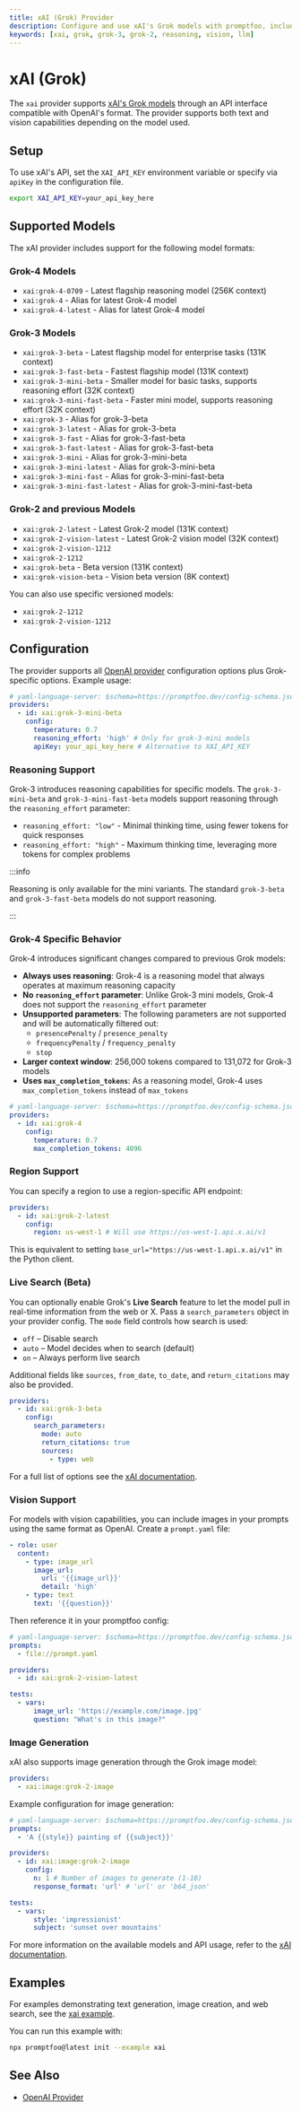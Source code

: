 ```yaml
---
title: xAI (Grok) Provider
description: Configure and use xAI's Grok models with promptfoo, including Grok-3 with reasoning capabilities
keywords: [xai, grok, grok-3, grok-2, reasoning, vision, llm]
---
```


# xAI (Grok)

The `xai` provider supports [xAI's Grok models](https://x.ai/) through an API interface compatible with OpenAI's format. The provider supports both text and vision capabilities depending on the model used.

## Setup

To use xAI's API, set the `XAI_API_KEY` environment variable or specify via `apiKey` in the configuration file.

```sh
export XAI_API_KEY=your_api_key_here
```

## Supported Models

The xAI provider includes support for the following model formats:

### Grok-4 Models

- `xai:grok-4-0709` - Latest flagship reasoning model (256K context)
- `xai:grok-4` - Alias for latest Grok-4 model
- `xai:grok-4-latest` - Alias for latest Grok-4 model

### Grok-3 Models

- `xai:grok-3-beta` - Latest flagship model for enterprise tasks (131K context)
- `xai:grok-3-fast-beta` - Fastest flagship model (131K context)
- `xai:grok-3-mini-beta` - Smaller model for basic tasks, supports reasoning effort (32K context)
- `xai:grok-3-mini-fast-beta` - Faster mini model, supports reasoning effort (32K context)
- `xai:grok-3` - Alias for grok-3-beta
- `xai:grok-3-latest` - Alias for grok-3-beta
- `xai:grok-3-fast` - Alias for grok-3-fast-beta
- `xai:grok-3-fast-latest` - Alias for grok-3-fast-beta
- `xai:grok-3-mini` - Alias for grok-3-mini-beta
- `xai:grok-3-mini-latest` - Alias for grok-3-mini-beta
- `xai:grok-3-mini-fast` - Alias for grok-3-mini-fast-beta
- `xai:grok-3-mini-fast-latest` - Alias for grok-3-mini-fast-beta

### Grok-2 and previous Models

- `xai:grok-2-latest` - Latest Grok-2 model (131K context)
- `xai:grok-2-vision-latest` - Latest Grok-2 vision model (32K context)
- `xai:grok-2-vision-1212`
- `xai:grok-2-1212`
- `xai:grok-beta` - Beta version (131K context)
- `xai:grok-vision-beta` - Vision beta version (8K context)

You can also use specific versioned models:

- `xai:grok-2-1212`
- `xai:grok-2-vision-1212`

## Configuration

The provider supports all [OpenAI provider](/docs/providers/openai) configuration options plus Grok-specific options. Example usage:

```yaml title="promptfooconfig.yaml"
# yaml-language-server: $schema=https://promptfoo.dev/config-schema.json
providers:
  - id: xai:grok-3-mini-beta
    config:
      temperature: 0.7
      reasoning_effort: 'high' # Only for grok-3-mini models
      apiKey: your_api_key_here # Alternative to XAI_API_KEY
```

### Reasoning Support

Grok-3 introduces reasoning capabilities for specific models. The `grok-3-mini-beta` and `grok-3-mini-fast-beta` models support reasoning through the `reasoning_effort` parameter:

- `reasoning_effort: "low"` - Minimal thinking time, using fewer tokens for quick responses
- `reasoning_effort: "high"` - Maximum thinking time, leveraging more tokens for complex problems

:::info

Reasoning is only available for the mini variants. The standard `grok-3-beta` and `grok-3-fast-beta` models do not support reasoning.

:::

### Grok-4 Specific Behavior

Grok-4 introduces significant changes compared to previous Grok models:

- **Always uses reasoning**: Grok-4 is a reasoning model that always operates at maximum reasoning capacity
- **No `reasoning_effort` parameter**: Unlike Grok-3 mini models, Grok-4 does not support the `reasoning_effort` parameter
- **Unsupported parameters**: The following parameters are not supported and will be automatically filtered out:
  - `presencePenalty` / `presence_penalty`
  - `frequencyPenalty` / `frequency_penalty`
  - `stop`
- **Larger context window**: 256,000 tokens compared to 131,072 for Grok-3 models
- **Uses `max_completion_tokens`**: As a reasoning model, Grok-4 uses `max_completion_tokens` instead of `max_tokens`

```yaml title="promptfooconfig.yaml"
# yaml-language-server: $schema=https://promptfoo.dev/config-schema.json
providers:
  - id: xai:grok-4
    config:
      temperature: 0.7
      max_completion_tokens: 4096
```

### Region Support

You can specify a region to use a region-specific API endpoint:

```yaml
providers:
  - id: xai:grok-2-latest
    config:
      region: us-west-1 # Will use https://us-west-1.api.x.ai/v1
```

This is equivalent to setting `base_url="https://us-west-1.api.x.ai/v1"` in the Python client.

### Live Search (Beta)

You can optionally enable Grok's **Live Search** feature to let the model pull in real-time information from the web or X. Pass a `search_parameters` object in your provider config. The `mode` field controls how search is used:

- `off` – Disable search
- `auto` – Model decides when to search (default)
- `on` – Always perform live search

Additional fields like `sources`, `from_date`, `to_date`, and `return_citations` may also be provided.

```yaml title="promptfooconfig.yaml"
providers:
  - id: xai:grok-3-beta
    config:
      search_parameters:
        mode: auto
        return_citations: true
        sources:
          - type: web
```

For a full list of options see the [xAI documentation](https://docs.x.ai/docs).

### Vision Support

For models with vision capabilities, you can include images in your prompts using the same format as OpenAI. Create a `prompt.yaml` file:

```yaml title="prompt.yaml"
- role: user
  content:
    - type: image_url
      image_url:
        url: '{{image_url}}'
        detail: 'high'
    - type: text
      text: '{{question}}'
```

Then reference it in your promptfoo config:

```yaml title="promptfooconfig.yaml"
# yaml-language-server: $schema=https://promptfoo.dev/config-schema.json
prompts:
  - file://prompt.yaml

providers:
  - id: xai:grok-2-vision-latest

tests:
  - vars:
      image_url: 'https://example.com/image.jpg'
      question: "What's in this image?"
```

### Image Generation

xAI also supports image generation through the Grok image model:

```yaml
providers:
  - xai:image:grok-2-image
```

Example configuration for image generation:

```yaml title="promptfooconfig.yaml"
# yaml-language-server: $schema=https://promptfoo.dev/config-schema.json
prompts:
  - 'A {{style}} painting of {{subject}}'

providers:
  - id: xai:image:grok-2-image
    config:
      n: 1 # Number of images to generate (1-10)
      response_format: 'url' # 'url' or 'b64_json'

tests:
  - vars:
      style: 'impressionist'
      subject: 'sunset over mountains'
```

For more information on the available models and API usage, refer to the [xAI documentation](https://docs.x.ai/docs).

## Examples

For examples demonstrating text generation, image creation, and web search, see the [xai example](https://github.com/promptfoo/promptfoo/tree/main/examples/xai).

You can run this example with:

```bash
npx promptfoo@latest init --example xai
```

## See Also

- [OpenAI Provider](/docs/providers/openai)
